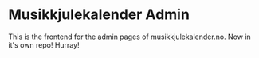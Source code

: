 # Musikkjulekalender Admin

This is the frontend for the admin pages of musikkjulekalender.no. Now in it's own repo! Hurray!
